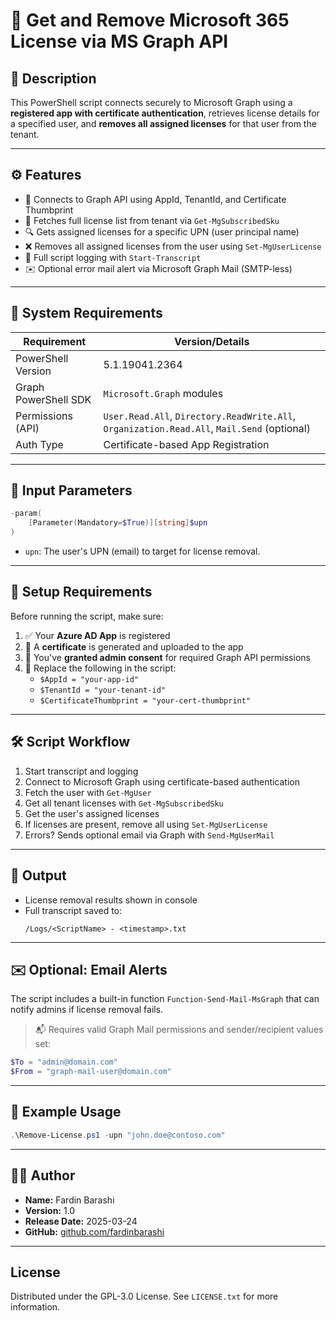 # 🧾 Get and Remove Microsoft 365 License via MS Graph API

## 📄 Description

This PowerShell script connects securely to Microsoft Graph using a **registered app with certificate authentication**, retrieves license details for a specified user, and **removes all assigned licenses** for that user from the tenant.

---

## ⚙️ Features

- 🔐 Connects to Graph API using AppId, TenantId, and Certificate Thumbprint
- 👤 Fetches full license list from tenant via `Get-MgSubscribedSku`
- 🔍 Gets assigned licenses for a specific UPN (user principal name)
- ❌ Removes all assigned licenses from the user using `Set-MgUserLicense`
- 🧾 Full script logging with `Start-Transcript`
- ✉️ Optional error mail alert via Microsoft Graph Mail (SMTP-less)

---

## 📌 System Requirements

| Requirement             | Version/Details                           |
|--------------------------|-------------------------------------------|
| PowerShell Version       | 5.1.19041.2364                            |
| Graph PowerShell SDK     | `Microsoft.Graph` modules                |
| Permissions (API)        | `User.Read.All`, `Directory.ReadWrite.All`, `Organization.Read.All`, `Mail.Send` (optional) |
| Auth Type                | Certificate-based App Registration       |

---

## 📂 Input Parameters

```powershell
-param(
    [Parameter(Mandatory=$True)][string]$upn
)
```

- `upn`: The user's UPN (email) to target for license removal.

---

## 🔐 Setup Requirements

Before running the script, make sure:

1. ✅ Your **Azure AD App** is registered
2. 🔐 A **certificate** is generated and uploaded to the app
3. 📜 You've **granted admin consent** for required Graph API permissions
4. 💬 Replace the following in the script:
   - `$AppId = "your-app-id"`
   - `$TenantId = "your-tenant-id"`
   - `$CertificateThumbprint = "your-cert-thumbprint"`

---

## 🛠️ Script Workflow

1. Start transcript and logging
2. Connect to Microsoft Graph using certificate-based authentication
3. Fetch the user with `Get-MgUser`
4. Get all tenant licenses with `Get-MgSubscribedSku`
5. Get the user's assigned licenses
6. If licenses are present, remove all using `Set-MgUserLicense`
7. Errors? Sends optional email via Graph with `Send-MgUserMail`

---

## 📁 Output

- License removal results shown in console
- Full transcript saved to:
  ```
  /Logs/<ScriptName> - <timestamp>.txt
  ```

---

## ✉️ Optional: Email Alerts

The script includes a built-in function `Function-Send-Mail-MsGraph` that can notify admins if license removal fails.

> 📬 Requires valid Graph Mail permissions and sender/recipient values set:
```powershell
$To = "admin@domain.com"
$From = "graph-mail-user@domain.com"
```

---

## 🚀 Example Usage

```powershell
.\Remove-License.ps1 -upn "john.doe@contoso.com"
```

---

## 🧑‍💻 Author

- **Name:** Fardin Barashi  
- **Version:** 1.0  
- **Release Date:** 2025-03-24  
- **GitHub:** [github.com/fardinbarashi](https://github.com/fardinbarashi)

---

<!-- LICENSE -->
## License
Distributed under the GPL-3.0 License. See `LICENSE.txt` for more information.
